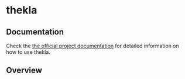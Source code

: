 thekla
======

## Documentation

Check the
[the official project documentation](https://andy-schulz.github.io/thekla/)
for detailed information on how to use thekla.

## Overview



